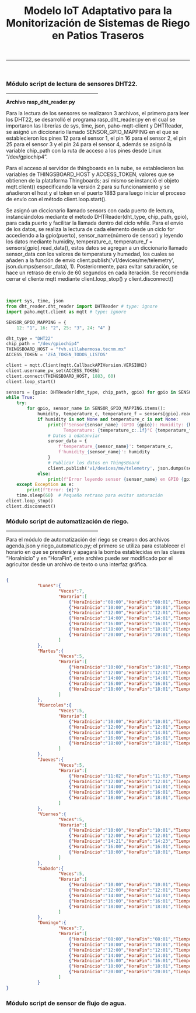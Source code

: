 <h1 align="center">Modelo IoT Adaptativo para la Monitorización de Sistemas de Riego en Patios Traseros</h1>
<br/>
<hr>
<br/>

<h3>Módulo script de lectura de sensores DHT22.</h3>
<hr width=50% />
<b>Archivo rasp_dht_reader.py</b>

<br/>
<p>Para la lectura de los sensores se realizaron 3 archivos, el primero para leer los DHT22, se desarrolló el programa rasp_dht_reader.py en el cual se importaron las librerías de sys, time, json, paho-mqtt-client y DHTReader, se asignó un diccionario llamado SENSOR_GPIO_MAPPING en el que se establecieron los pines 12 para el sensor 1, el pin 16 para el sensor 2, el pin 25 para el sensor 3 y el pin 24 para el sensor 4, además se asignó la variable chip_path con la ruta de acceso a los pines desde Linux “/dev/gpiochip4”.</p>


<p>Para el acceso al servidor de thingboards en la nube, se establecieron las variables de THINGSBOARD_HOST y ACCESS_TOKEN, valores que se obtienen de la plataforma Thingboards; así mismo se instanció el objeto mqtt.client() especificando la versión 2 para su funcionamiento y se añadieron el host y el token en el puerto 1883 para luego iniciar el proceso de envío con el método client.loop.start().</p>


<p>Se asignó un diccionario llamado sensors con cada puerto de lectura, instanciándolos mediante el método DHTReader(dht_type, chip_path, gpio), para cada puerto y facilitar la llamada dentro del ciclo while. Para el envío de los datos, se realiza la lectura de cada elemento desde un ciclo for accediendo a la gpio(puerto), sensor_name(número de sensor) y leyendo los datos mediante humidity, temperature_c, temperature_f = sensors[gpio].read_data(), estos datos se agregan a un diccionario llamado sensor_data con los valores de temperatura y humedad, los cuales se añaden a la función de envío client.publish('v1/devices/me/telemetry', json.dumps(sensor_data), 1). Posteriormente, para evitar saturación, se hace un retraso de envío de 60 segundos en cada iteración. Se recomienda cerrar el cliente mqtt mediante client.loop_stop() y client.disconnect()</p>
<br/>


```python
import sys, time, json
from dht_reader.dht_reader import DHTReader # type: ignore
import paho.mqtt.client as mqtt # type: ignore

SENSOR_GPIO_MAPPING = {
    12: "1", 16: "2", 25: "3", 24: "4" }

dht_type = "DHT22"
chip_path = "/dev/gpiochip4"
THINGSBOARD_HOST = "fvh.villahermosa.tecnm.mx"
ACCESS_TOKEN = 'ZEA_TOKEN_TODOS_LISTOS'

client = mqtt.Client(mqtt.CallbackAPIVersion.VERSION2)
client.username_pw_set(ACCESS_TOKEN)
client.connect(THINGSBOARD_HOST, 1883, 60)
client.loop_start()

sensors = {gpio: DHTReader(dht_type, chip_path, gpio) for gpio in SENSOR_GPIO_MAPPING}
while True:
    try:
        for gpio, sensor_name in SENSOR_GPIO_MAPPING.items():
            humidity, temperature_c, temperature_f = sensors[gpio].read_data()
            if humidity is not None and temperature_c is not None:
                print(f'Sensor{sensor_name} (GPIO {gpio}): Humidity: {humidity:.1f}% \
                      Temperature: {temperature_c:.1f}°C {temperature_f:.1f}°F')
                # Datos a edatanviar
                sensor_data = {
                    f'temperature_{sensor_name}': temperature_c,
                    f'humidity_{sensor_name}': humidity
                }
                # Publicar los datos en ThingsBoard
                client.publish('v1/devices/me/telemetry', json.dumps(sensor_data), 1)
            else:
                print(f"Error leyendo sensor {sensor_name} en GPIO {gpio}")
    except Exception as e:
        print(f"Error: {e}")
    time.sleep(60)  # Pequeño retraso para evitar saturación
client.loop_stop()
client.disconnect()
```
<h3>Módulo script de automatización de riego.</h3>
<hr width=50% />


Para el módulo de automatización del riego se crearon dos archivos agenda.json y riego_automatico.py; el primero se utiliza para establecer el horario en que se prenderá y apagará la bomba establecidas en las claves “HoraInicio” y en “HoraFin”, este archivo puede ser modificado por el agricultor desde un archivo de texto o una interfaz gráfica.
```json 

{
            "Lunes":{
                    "Veces":7,
                    "Horario":[
                        {"HoraInicio":"08:00","HoraFin":"08:01","Tiempo":"1m"},
                        {"HoraInicio":"10:00","HoraFin":"10:01","Tiempo":"1m"},
                        {"HoraInicio":"12:00","HoraFin":"12:01","Tiempo":"1m"},
                        {"HoraInicio":"14:00","HoraFin":"14:01","Tiempo":"1m"},
                        {"HoraInicio":"16:00","HoraFin":"16:01","Tiempo":"1m"},
                        {"HoraInicio":"18:00","HoraFin":"18:01","Tiempo":"1m"},
                        {"HoraInicio":"20:00","HoraFin":"20:01","Tiempo":"1m"}
                    ]
            },
            "Martes":{
                    "Veces":5,
                    "Horario":[
                        {"HoraInicio":"10:00","HoraFin":"10:01","Tiempo":"1m"},
                        {"HoraInicio":"12:00","HoraFin":"12:01","Tiempo":"1m"},
                        {"HoraInicio":"14:00","HoraFin":"14:01","Tiempo":"1m"},
                        {"HoraInicio":"16:00","HoraFin":"16:01","Tiempo":"1m"},
                        {"HoraInicio":"18:00","HoraFin":"18:01","Tiempo":"1m"}
                    ]
            },
            "Miercoles":{
                    "Veces":5,
                    "Horario":[
                        {"HoraInicio":"10:00","HoraFin":"10:01","Tiempo":"1m"},
                        {"HoraInicio":"12:00","HoraFin":"12:01","Tiempo":"1m"},
                        {"HoraInicio":"14:00","HoraFin":"14:01","Tiempo":"1m"},
                        {"HoraInicio":"16:00","HoraFin":"16:01","Tiempo":"1m"},
                        {"HoraInicio":"18:00","HoraFin":"18:01","Tiempo":"1m"}
                    ]
            },
            "Jueves":{
                    "Veces":5,
                    "Horario":[
                        {"HoraInicio":"11:02","HoraFin":"11:03","Tiempo":"1m"},
                        {"HoraInicio":"12:00","HoraFin":"12:01","Tiempo":"1m"},
                        {"HoraInicio":"14:00","HoraFin":"14:01","Tiempo":"1m"},
                        {"HoraInicio":"16:00","HoraFin":"16:01","Tiempo":"1m"},
                        {"HoraInicio":"18:00","HoraFin":"18:01","Tiempo":"1m"}
                    ]
            },
            "Viernes":{
                    "Veces":5,
                    "Horario":[
                        {"HoraInicio":"10:00","HoraFin":"10:01","Tiempo":"1m"},
                        {"HoraInicio":"12:00","HoraFin":"12:01","Tiempo":"1m"},
                        {"HoraInicio":"14:21","HoraFin":"14:23","Tiempo":"1m"},
                        {"HoraInicio":"16:00","HoraFin":"16:01","Tiempo":"1m"},
                        {"HoraInicio":"18:00","HoraFin":"18:01","Tiempo":"1m"}
                    ]
            },
            "Sabado":{
                    "Veces":5,
                    "Horario":[
                        {"HoraInicio":"10:00","HoraFin":"10:01","Tiempo":"1m"},
                        {"HoraInicio":"12:00","HoraFin":"12:01","Tiempo":"1m"},
                        {"HoraInicio":"14:00","HoraFin":"14:01","Tiempo":"1m"},
                        {"HoraInicio":"16:00","HoraFin":"16:01","Tiempo":"1m"},
                        {"HoraInicio":"18:00","HoraFin":"18:01","Tiempo":"1m"}
                    ]
            },
            "Domingo":{
                    "Veces":7,
                    "Horario":[
                        {"HoraInicio":"08:00","HoraFin":"08:01","Tiempo":"1m"},
                        {"HoraInicio":"10:00","HoraFin":"10:01","Tiempo":"1m"},
                        {"HoraInicio":"12:00","HoraFin":"12:01","Tiempo":"1m"},
                        {"HoraInicio":"14:00","HoraFin":"14:01","Tiempo":"1m"},
                        {"HoraInicio":"16:00","HoraFin":"16:01","Tiempo":"1m"},
                        {"HoraInicio":"18:00","HoraFin":"18:01","Tiempo":"1m"},
                        {"HoraInicio":"20:00","HoraFin":"20:01","Tiempo":"1m"}
                    ]
            }
}
```



<h3>Módulo script de sensor de flujo de agua.</h3>
